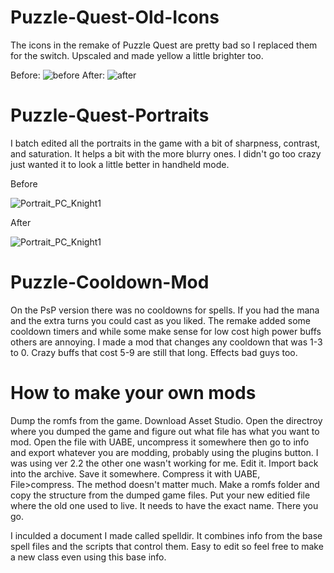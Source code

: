 # Puzzle-Quest-Old-Icons
The icons in the remake of Puzzle Quest are pretty bad so I replaced them for the switch. Upscaled and made yellow a little brighter too.

Before:
![before](https://user-images.githubusercontent.com/90596580/229689251-8f814d8a-a0b4-4ed9-b8e1-e289ea6cabd9.PNG)
After:
![after](https://user-images.githubusercontent.com/90596580/229689257-c1bdd0f9-fd12-4758-b709-8da7fa3dae95.PNG)

# Puzzle-Quest-Portraits
I batch edited all the portraits in the game with a bit of sharpness, contrast, and saturation. It helps a bit with the more blurry ones. I didn't go too crazy just wanted it to look a little better in handheld mode.

Before

![Portrait_PC_Knight1](https://user-images.githubusercontent.com/90596580/229712944-3ac62c5e-af6c-42af-a3a5-7a11e644b630.png)

After

![Portrait_PC_Knight1](https://user-images.githubusercontent.com/90596580/229712990-6f97346d-a8c8-474d-a1f1-2a427e8897e3.png)

# Puzzle-Cooldown-Mod
On the PsP version there was no cooldowns for spells. If you had the mana and the extra turns you could cast as you liked. The remake added some cooldown timers and while some make sense for low cost high power buffs others are annoying. I made a mod that changes any cooldown that was 1-3 to 0. Crazy buffs that cost 5-9 are still that long. Effects bad guys too.

# How to make your own mods
Dump the romfs from the game. 
Download Asset Studio. 
Open the directroy where you dumped the game and figure out what file has what you want to mod. 
Open the file with UABE, uncompress it somewhere then go to info and export whatever you are modding, probably using the plugins button. I was using ver 2.2 the other one wasn't working for me.
Edit it.
Import back into the archive.
Save it somewhere.
Compress it with UABE, File>compress. The method doesn't matter much.
Make a romfs folder and copy the structure from the dumped game files.
Put your new editied file where the old one used to live. It needs to have the exact name.
There you go.

I inculded a document I made called spelldir. It combines info from the base spell files and the scripts that control them. Easy to edit so feel free to make a new class even using this base info.
